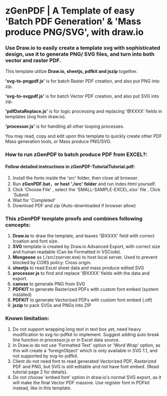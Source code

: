 # zGenPDF | A Template of easy 'Batch PDF Generation' & 'Mass produce PNG/SVG', with draw.io

### Use Draw.io to easily create a template svg with sophisticated design, use it to generate PNG/ SVG files, and turn into both vector and raster PDF.

This template utilize **Draw.io, sheetjs, pdfkit and jszip** together.

**'svg-to-pngpdf.js'** is for batch Raster PDF creation, and also put PNG into zip.

**'svg-to-svgpdf.js'** is for batch Vector PDF creation, and also put SVG into zip.

**'pdfDataReplace.js'** is for logic processing and replacing '@XXXX' fields in templates (svg from draw.io).

**'processor.js'** is for handling all other looping processes.

You may read, copy and edit upon this template to quickly create other PDF Mass generation tools, or Mass produce PNG/SVG.

### How to run zGenPDF to batch produce PDF from EXCEL?:

#### Follow detailed instructions in zGenPDF-TutorialTutorial.pdf:

1. Install the fonts inside the 'src' folder, then close all browser.
2. Run **zGenPDF.bat**，**or host './src' folder** and run index.html yourself.
3. Click ‘Choose File' , select the 'SMALL-SAMPLE-EXCEL.xlsx' file , Click 'Submit
4. Wait for 'Completed'
5. Download PDF and zip (Auto-downloaded if browser allow)<br />

### This zGenPDF template proofs and combines following concepts:

1. **Draw.io** to draw the template, and leaves '@XXXX' field with correct lcoation and font size.
2. **SVG** template is created by Draw.io Advanced Export, with correct size and human readable (Can be Formatted in VSCode).
3. **Mongoose** as (./src/zserver.exe) to host local server. Used to prevent blocked by CORS policy: Cross origin.
4. **sheetjs** to read Excel sheet data and mass produce edited SVG
5. **processor.js** to find and replace '@XXXX' fields with the data and export.
6. **canvas** to generate PNG from SVG
7. **PDFKIT** to generate Rasterized PDFs with custom font embed (system installed)
8. **PDFKIT** to generate Vectorized PDFs with custom font embed (.otf)
9. **jszip** to pack SVGs and PNGs into ZIP

### Known limitation:

1. Do not support wrapping long text in text box yet, need heavy modification to svg-to-pdfkit to implement. Suggest adding auto break line function in processor.js or in Excel data source.
2. In Draw.io do not use 'Formatted Text' option or 'Word Wrap' option, as this will create a 'foreignObject' which is only available in SVG 1.1, and not supported by svg-to-pdfkit.
3. Client do not need font to read generated Vectorized PDF, Rasterized PDF and PNG, but SVG is still editable and not have font embed. (Read tutorial page 2 for details).
4. Do not choose 'embed font' option in draw.io's normal SVG export, as it will make the final Vector PDF massive. Use register font in PDFkit instead, like in this template.

